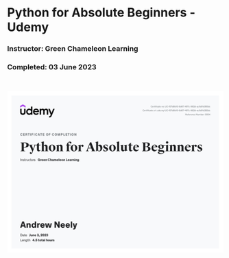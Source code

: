 # Python for Absolute Beginners - Udemy

### Instructor: Green Chameleon Learning
### Completed: 03 June 2023

<br/>

![Certificate](./Python%20for%20Absolute%20Beginners.jpg)
